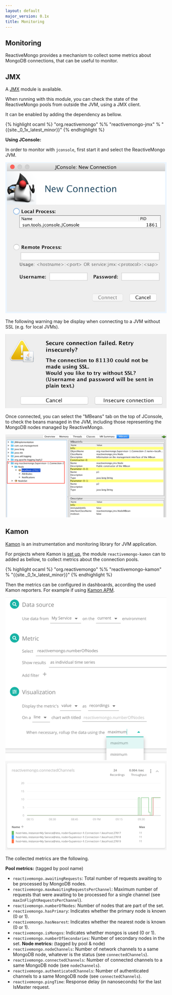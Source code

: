 ```yaml
---
layout: default
major_version: 0.1x
title: Monitoring
---
```


## Monitoring

ReactiveMongo provides a mechanism to collect some metrics about MongoDB connections, that can be useful to monitor.

## JMX

A [JMX](https://en.wikipedia.org/wiki/Java_Management_Extensions) module is available.

When running with this module, you can check the state of the ReactiveMongo pools from outside the JVM, using a JMX client.

It can be enabled by adding the dependency as bellow.

{% highlight ocaml %}
"org.reactivemongo" %% "reactivemongo-jmx" % "{{site._0_1x_latest_minor}}"
{% endhighlight %}

**Using JConsole:**

In order to monitor with `jconsole`, first start it and select the ReactiveMongo JVM.

<img src="../images/jconsole1.png" alt="JConsole startup" class="screenshot" />

The following warning may be display when connecting to a JVM without SSL (e.g. for local JVMs).

<img src="../images/jconsole2.png" alt="JConsole warning" class="screenshot" />

Once connected, you can select the "MBeans" tab on the top of JConsole, to check the beans managed in the JVM, including those representing the MongoDB nodes managed by ReactiveMongo.

<img src="../images/jconsole3.png" alt="JConsole Node MBean" class="screenshot" />

## Kamon

[Kamon](https://kamon.io/) is an instrumentation and monitoring library for JVM application.

For projects where Kamon is [set up](https://kamon.io/docs/latest/guides/), the module `reactivemongo-kamon` can to added as bellow, to collect metrics about the connection pools.

{% highlight ocaml %}
"org.reactivemongo" %% "reactivemongo-kamon" % "{{site._0_1x_latest_minor}}"
{% endhighlight %}

Then the metrics can be configured in dashboards, according the used Kamon reporters.
For example if using [Kamon APM](https://kamon.io/docs/latest/reporters/apm/).

<img src="../images/kamon-apm-create-graph.png" alt="Create a graph in Kamon APM" class="screenshot" />

<img src="../images/kamon-apm-graph-view.png" alt="Graph about established connections" class="screenshot" />

The collected metrics are the following.

**Pool metrics:** (tagged by pool name)
- `reactivemongo.awaitingRequests`: Total number of requests awaiting to be processed by MongoDB nodes.
- `reactivemongo.maxAwaitingRequestsPerChannel`: Maximum number of requests that were awaiting to be processed for a single channel (see `maxInFlightRequestsPerChannel`).
- `reactivemongo.numberOfNodes`: Number of nodes that are part of the set.
- `reactivemongo.hasPrimary`: Indicates whether the primary node is known (0 or 1).
- `reactivemongo.hasNearest`: Indicates whether the nearest node is known (0 or 1).
- `reactivemongo.isMongos`: Indicates whether mongos is used (0 or 1).
- `reactivemongo.numberOfSecondaries`: Number of secondary nodes in the set.
**Node metrics:** (tagged by pool & node)
- `reactivemongo.nodeChannels`: Number of network channels to a same MongoDB node, whatever is the status (see `connectedChannels`).
- `reactivemongo.connectedChannels`: Number of connected channels to a same MongoDB node (see `nodeChannels`).
- `reactivemongo.authenticatedChannels`: Number of authenticated channels to a same MongoDB node (see `connectedChannels`).
- `reactivemongo.pingTime`: Response delay (in nanoseconds) for the last IsMaster request.